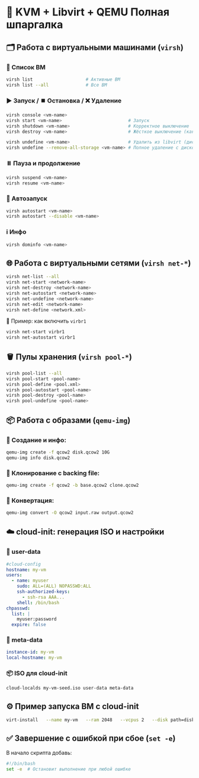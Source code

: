 
# 🧰 KVM + Libvirt + QEMU Полная шпаргалка

## 🗂️ Работа с виртуальными машинами (`virsh`)

### 📄 Список ВМ
```bash
virsh list                    # Активные ВМ
virsh list --all              # Все ВМ
```

### ▶️ Запуск / ⏹️ Остановка / ❌ Удаление
```bash
virsh console <vm-name>
virsh start <vm-name>                         # Запуск
virsh shutdown <vm-name>                      # Корректное выключение
virsh destroy <vm-name>                       # Жёсткое выключение (как выдернуть вилку)

virsh undefine <vm-name>                      # Удалить из libvirt (диск останется)
virsh undefine --remove-all-storage <vm-name> # Полное удаление с диском
```

### ⏸️ Пауза и продолжение
```bash
virsh suspend <vm-name>
virsh resume <vm-name>
```

### 🔄 Автозапуск
```bash
virsh autostart <vm-name>
virsh autostart --disable <vm-name>
```

### ℹ️ Инфо
```bash
virsh dominfo <vm-name>
```

## 🌐 Работа с виртуальными сетями (`virsh net-*`)

```bash
virsh net-list --all
virsh net-start <network-name>
virsh net-destroy <network-name>
virsh net-autostart <network-name>
virsh net-undefine <network-name>
virsh net-edit <network-name>
virsh net-define <network.xml>
```

🧾 Пример: как включить `virbr1`
```bash
virsh net-start virbr1
virsh net-autostart virbr1
```

## 🪣 Пулы хранения (`virsh pool-*`)

```bash
virsh pool-list --all
virsh pool-start <pool-name>
virsh pool-define <pool.xml>
virsh pool-autostart <pool-name>
virsh pool-destroy <pool-name>
virsh pool-undefine <pool-name>
```

## 📦 Работа с образами (`qemu-img`)

### 📁 Создание и инфо:
```bash
qemu-img create -f qcow2 disk.qcow2 10G
qemu-img info disk.qcow2
```

### 🧬 Клонирование с backing file:
```bash
qemu-img create -f qcow2 -b base.qcow2 clone.qcow2
```

### 🔁 Конвертация:
```bash
qemu-img convert -O qcow2 input.raw output.qcow2
```

## ☁️ cloud-init: генерация ISO и настройки

### 📄 user-data
```yaml
#cloud-config
hostname: my-vm
users:
  - name: myuser
    sudo: ALL=(ALL) NOPASSWD:ALL
    ssh-authorized-keys:
      - ssh-rsa AAA...
    shell: /bin/bash
chpasswd:
  list: |
    myuser:password
  expire: false
```

### 📄 meta-data
```yaml
instance-id: my-vm
local-hostname: my-vm
```

### 📦 ISO для cloud-init
```bash
cloud-localds my-vm-seed.iso user-data meta-data
```

## ⚙️ Пример запуска ВМ с cloud-init
```bash
virt-install   --name my-vm   --ram 2048   --vcpus 2   --disk path=disk.qcow2,format=qcow2   --disk path=my-vm-seed.iso,device=cdrom   --os-variant ubuntu22.04   --import   --network bridge=virbr1   --noautoconsole
```

## ✅ Завершение с ошибкой при сбое (`set -e`)
В начало скрипта добавь:
```bash
#!/bin/bash
set -e  # Остановит выполнение при любой ошибке
```
